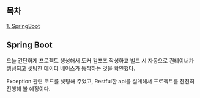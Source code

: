## 목차
[1. SpringBoot](#springboot)   

## Spring Boot
오늘 간단하게 프로젝트 생성해서 도커 컴포즈 작성하고 빌드 시 자동으로 컨테이너가 생성되고 셋팅한 데이터 베이스가 동작하는 것을 확인했다.

Exception 관련 코드를 셋팅해 주었고, Restful한 api를 설계해서 프로젝트를 천천히 진행해 볼 예정이다.